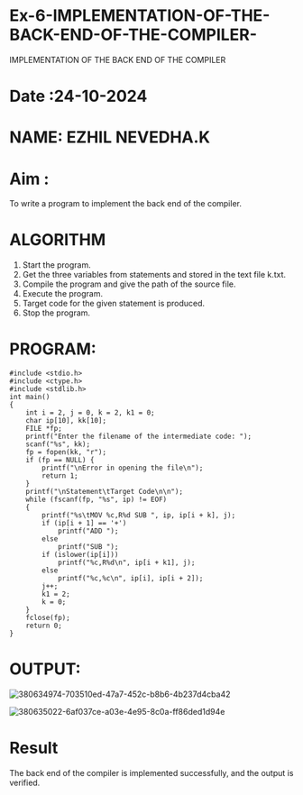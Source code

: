 # Ex-6-IMPLEMENTATION-OF-THE-BACK-END-OF-THE-COMPILER-
IMPLEMENTATION OF THE BACK END OF THE COMPILER 
# Date :24-10-2024
# NAME: EZHIL NEVEDHA.K
# Aim :
To write a program to implement the back end of the compiler.
# ALGORITHM
1. Start the program.
2. Get the three variables from statements and stored in the text file k.txt.
3. Compile the program and give the path of the source file.
4. Execute the program.
5. Target code for the given statement is produced.
6. Stop the program.
# PROGRAM:
```
#include <stdio.h>
#include <ctype.h>
#include <stdlib.h>
int main()
{
    int i = 2, j = 0, k = 2, k1 = 0;
    char ip[10], kk[10];
    FILE *fp;
    printf("Enter the filename of the intermediate code: ");
    scanf("%s", kk);
    fp = fopen(kk, "r");
    if (fp == NULL) {
        printf("\nError in opening the file\n");
        return 1;
    }
    printf("\nStatement\tTarget Code\n\n");
    while (fscanf(fp, "%s", ip) != EOF)
    {
        printf("%s\tMOV %c,R%d SUB ", ip, ip[i + k], j);
        if (ip[i + 1] == '+')
            printf("ADD ");
        else
            printf("SUB ");
        if (islower(ip[i]))
            printf("%c,R%d\n", ip[i + k1], j);
        else
            printf("%c,%c\n", ip[i], ip[i + 2]);
        j++;
        k1 = 2;
        k = 0;
    }
    fclose(fp);
    return 0;
}
```
# OUTPUT:
![380634974-703510ed-47a7-452c-b8b6-4b237d4cba42](https://github.com/user-attachments/assets/c953f8aa-84d9-4b9d-9762-a4334e2e05e0)

![380635022-6af037ce-a03e-4e95-8c0a-ff86ded1d94e](https://github.com/user-attachments/assets/9f5e1090-f711-4e06-9181-85d0dba87fd6)


# Result
The back end of the compiler is implemented successfully, and the output is verified.
